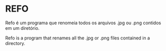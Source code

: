# REFO

Refo é um programa que renomeia todos os arquivos .jpg ou .png contidos em um diretório.

Refo is a program that renames all the .jpg or .png files contained in a directory.
